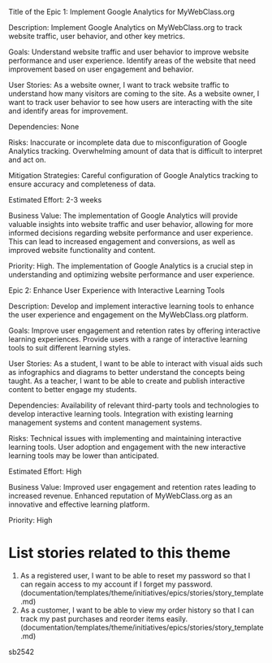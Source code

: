 Title of the Epic 1: Implement Google Analytics for MyWebClass.org

Description: Implement Google Analytics on MyWebClass.org to track website traffic, user behavior, and other key metrics.

Goals:
Understand website traffic and user behavior to improve website performance and user experience.
Identify areas of the website that need improvement based on user engagement and behavior.


User Stories:
As a website owner, I want to track website traffic to understand how many visitors are coming to the site.
As a website owner, I want to track user behavior to see how users are interacting with the site and identify areas for improvement.

Dependencies: None

Risks:
Inaccurate or incomplete data due to misconfiguration of Google Analytics tracking.
Overwhelming amount of data that is difficult to interpret and act on.

Mitigation Strategies:
Careful configuration of Google Analytics tracking to ensure accuracy and completeness of data.

Estimated Effort: 2-3 weeks

Business Value: The implementation of Google Analytics will provide valuable insights into website traffic and user behavior, allowing for more informed decisions regarding website performance and user experience. This can lead to increased engagement and conversions, as well as improved website functionality and content.

Priority: High. The implementation of Google Analytics is a crucial step in understanding and optimizing website performance and user experience.

Epic 2: Enhance User Experience with Interactive Learning Tools

Description: Develop and implement interactive learning tools to enhance the user experience and engagement on the MyWebClass.org platform.

Goals:
Improve user engagement and retention rates by offering interactive learning experiences.
Provide users with a range of interactive learning tools to suit different learning styles.

User Stories:
As a student, I want to be able to interact with visual aids such as infographics and diagrams to better understand the concepts being taught.
As a teacher, I want to be able to create and publish interactive content to better engage my students.

Dependencies:
Availability of relevant third-party tools and technologies to develop interactive learning tools.
Integration with existing learning management systems and content management systems.

Risks:
Technical issues with implementing and maintaining interactive learning tools.
User adoption and engagement with the new interactive learning tools may be lower than anticipated.

Estimated Effort: High

Business Value:
Improved user engagement and retention rates leading to increased revenue.
Enhanced reputation of MyWebClass.org as an innovative and effective learning platform.

Priority: High
 
 
# List stories related to this theme
1. As a registered user, I want to be able to reset my password so that I can regain access to my account if I forget my password.(documentation/templates/theme/initiatives/epics/stories/story_template.md)
2. As a customer, I want to be able to view my order history so that I can track my past purchases and reorder items easily.(documentation/templates/theme/initiatives/epics/stories/story_template.md)

sb2542